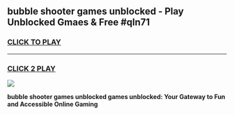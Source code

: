 
## bubble shooter games unblocked - Play Unblocked Gmaes & Free #qln71
<h3>
<a href="https://news.freeplayer.one?title=bubble_shooter_games_unblocked&ref=03M">CLICK TO PLAY</a></h3>
<hr>

<h3>
<a href="https://news.freeplayer.one?title=bubble_shooter_games_unblocked&ref=03M">CLICK 2 PLAY</a>
  
</h3>

<a href="https://news.freeplayer.one?title=bubble_shooter_games_unblocked&ref=03M"><img src="https://clearcache.store/games.png"></a>


**bubble shooter games unblocked games unblocked: Your Gateway to Fun and Accessible Online Gaming**
